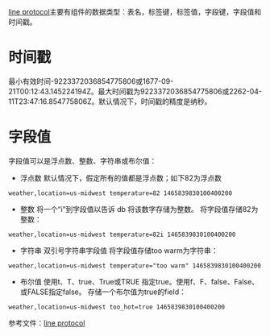 [line protocol](https://docs.influxdata.com/influxdb/v1/write_protocols/line_protocol_tutorial/)主要有组件的数据类型：表名，标签键，标签值，字段键，字段值和时间戳。
# 时间戳 
最小有效时间-9223372036854775806或1677-09-21T00:12:43.145224194Z。最大时间戳为9223372036854775806或2262-04-11T23:47:16.854775806Z。默认情况下，时间戳的精度是纳秒。
# 字段值
字段值可以是浮点数、整数、字符串或布尔值：
* 浮点数
默认情况下，假定所有的值都是浮点数；如下82为浮点数
```
weather,location=us-midwest temperature=82 1465839830100400200
```
* 整数 
将一个“i”到字段值以告诉 db 将该数字存储为整数。
将字段值存储82为整数：
```
weather,location=us-midwest temperature=82i 1465839830100400200
```
* 字符串
双引号字符串字段值
将字段值存储too warm为字符串：
```
weather,location=us-midwest temperature="too warm" 1465839830100400200
```
* 布尔值
使用t、T、true、True或TRUE 指定true。使用f、F、false、False、或FALSE指定false。
存储一个布尔值为true的field：
```
weather,location=us-midwest too_hot=true 1465839830100400200
```

参考文件：[line protocol](https://docs.influxdata.com/influxdb/v1/write_protocols/line_protocol_tutorial/#data-types)